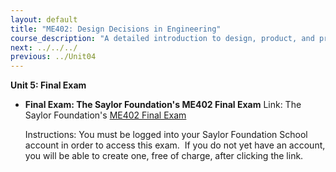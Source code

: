 ```yaml
---
layout: default
title: "ME402: Design Decisions in Engineering"
course_description: "A detailed introduction to design, product, and process decisions, focusing on safety and ethics, economic and quality decisions, lifecycles, statistics and sensitivity analysis, operational research, case studies, and management decisions."
next: ../../../
previous: ../Unit04
---
```

**Unit 5: Final Exam** <span id="5"></span> 
-   **Final Exam: The Saylor Foundation's ME402 Final Exam**
    Link: The Saylor Foundation's [ME402 Final
    Exam](http://school.saylor.org/mod/quiz/view.php?id=854)  
      
     Instructions: You must be logged into your Saylor Foundation School
    account in order to access this exam.  If you do not yet have an
    account, you will be able to create one, free of charge, after
    clicking the link. 



